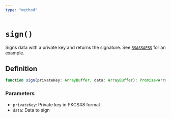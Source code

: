 ```yaml
---
type: "method"
---
```


# `sign()`

Signs data with a private key and returns the signature. See [`RSASSAPSS`](/reference/crypto/RSASSAPSS) for an example.

## Definition

```ts
function sign(privateKey: ArrayBuffer, data: ArrayBuffer): Promise<ArrayBuffer>;
```

### Parameters

- `privateKey`: Private key in PKCS#8 format
- `data`: Data to sign
